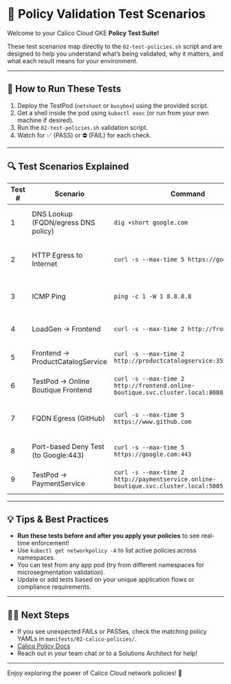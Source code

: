 # 🧪 Policy Validation Test Scenarios

Welcome to your Calico Cloud GKE **Policy Test Suite!**

These test scenarios map directly to the `02-test-policies.sh` script and are designed to help you understand what’s being validated, why it matters, and what each result means for your environment.

---

## 🏁 How to Run These Tests

1. Deploy the TestPod (`netshoot` or `busybox`) using the provided script.
2. Get a shell inside the pod using `kubectl exec` (or run from your own machine if desired).
3. Run the `02-test-policies.sh` validation script.
4. Watch for ✅ (PASS) or ⛔ (FAIL) for each check.

---

## 🔍 Test Scenarios Explained

| Test # | Scenario                             | Command                                                                               | Expected Result                 | What It Proves                            |
| ------ | ------------------------------------ | ------------------------------------------------------------------------------------- | ------------------------------- | ----------------------------------------- |
| 1      | DNS Lookup (FQDN/egress DNS policy)  | `dig +short google.com`                                                               | PASS if DNS egress allowed      | Platform/Network DNS policy works         |
| 2      | HTTP Egress to Internet              | `curl -s --max-time 5 https://google.com`                                             | PASS if internet egress allowed | Egress policy working                     |
| 3      | ICMP Ping                            | `ping -c 1 -W 1 8.8.8.8`                                                              | FAIL unless ICMP is allowed     | ICMP/egress policy scope                  |
| 4      | LoadGen → Frontend                   | `curl -s --max-time 2 http://frontend:8080/`                                          | PASS if app policy allows       | Service-to-service microseg               |
| 5      | Frontend → ProductCatalogService     | `curl -s --max-time 2 http://productcatalogservice:3550/products`                     | PASS if app policy allows       | App-to-app microseg allowed               |
| 6      | TestPod → Online Boutique Frontend   | `curl -s --max-time 2 http://frontend.online-boutique.svc.cluster.local:8080/`        | FAIL if microseg working        | Namespace/label-based segmentation        |
| 7      | FQDN Egress (GitHub)                 | `curl -s --max-time 5 https://www.github.com`                                         | PASS/FAIL based on FQDN policy  | FQDN policy enforcement                   |
| 8      | Port-based Deny Test (to Google:443) | `curl -s --max-time 5 https://google.com:443`                                         | PASS/FAIL per port policy       | Port-based policy test                    |
| 9      | TestPod → PaymentService             | `curl -s --max-time 2 http://paymentservice.online-boutique.svc.cluster.local:50051/` | FAIL if default deny            | Deny by default—unintended access blocked |

---

## 💡 Tips & Best Practices

* **Run these tests before and after you apply your policies** to see real-time enforcement!
* Use `kubectl get networkpolicy -A` to list active policies across namespaces.
* You can test from any app pod (try from different namespaces for microsegmentation validation).
* Update or add tests based on your unique application flows or compliance requirements.

---

## 🧑‍💻 Next Steps

* If you see unexpected FAILs or PASSes, check the matching policy YAMLs in `manifests/02-calico-policies/`.
* [Calico Policy Docs](https://docs.tigera.io/calico/latest/network-policy/)
* Reach out in your team chat or to a Solutions Architect for help!

---

Enjoy exploring the power of Calico Cloud network policies! 🚀
